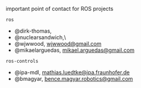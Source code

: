 important point of contact for ROS projects

`ros`
- @dirk-thomas,
- @nuclearsandwich,\\
- @wjwwood, wjwwood@gmail.com
- @mikaelarguedas, mikael.arguedas@gmail.com

`ros-controls`
- @ipa-mdl, mathias.luedtke@ipa.fraunhofer.de
- @bmagyar, bence.magyar.robotics@gmail.com
